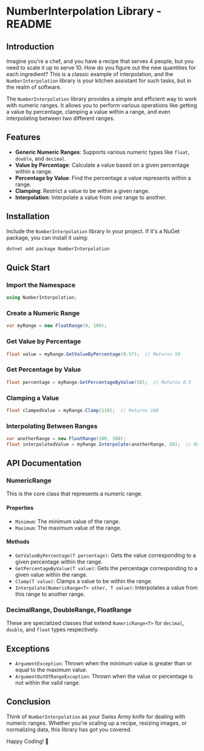 ﻿# NumberInterpolation Library - README

## Introduction

Imagine you're a chef, and you have a recipe that serves 4 people, but you need to scale it up to serve 10. How do you figure out the new quantities for each ingredient? This is a classic example of interpolation, and the `NumberInterpolation` library is your kitchen assistant for such tasks, but in the realm of software.

The `NumberInterpolation` library provides a simple and efficient way to work with numeric ranges. It allows you to perform various operations like getting a value by percentage, clamping a value within a range, and even interpolating between two different ranges.

## Features

- **Generic Numeric Ranges**: Supports various numeric types like `float`, `double`, and `decimal`.
- **Value by Percentage**: Calculate a value based on a given percentage within a range.
- **Percentage by Value**: Find the percentage a value represents within a range.
- **Clamping**: Restrict a value to be within a given range.
- **Interpolation**: Interpolate a value from one range to another.

## Installation

Include the `NumberInterpolation` library in your project. If it's a NuGet package, you can install it using:

```bash
dotnet add package NumberInterpolation
```

## Quick Start

### Import the Namespace

```csharp
using NumberInterpolation;
```

### Create a Numeric Range

```csharp
var myRange = new FloatRange(0, 100);
```

### Get Value by Percentage

```csharp
float value = myRange.GetValueByPercentage(0.5f);  // Returns 50
```

### Get Percentage by Value

```csharp
float percentage = myRange.GetPercentageByValue(50);  // Returns 0.5
```

### Clamping a Value

```csharp
float clampedValue = myRange.Clamp(110);  // Returns 100
```

### Interpolating Between Ranges

```csharp
var anotherRange = new FloatRange(200, 300);
float interpolatedValue = myRange.Interpolate(anotherRange, 50);  // Returns 250
```

## API Documentation

### NumericRange<T>

This is the core class that represents a numeric range.

#### Properties

- `Minimum`: The minimum value of the range.
- `Maximum`: The maximum value of the range.

#### Methods

- `GetValueByPercentage(T percentage)`: Gets the value corresponding to a given percentage within the range.
- `GetPercentageByValue(T value)`: Gets the percentage corresponding to a given value within the range.
- `Clamp(T value)`: Clamps a value to be within the range.
- `Interpolate(NumericRange<T> other, T value)`: Interpolates a value from this range to another range.

### DecimalRange, DoubleRange, FloatRange

These are specialized classes that extend `NumericRange<T>` for `decimal`, `double`, and `float` types respectively.

## Exceptions

- `ArgumentException`: Thrown when the minimum value is greater than or equal to the maximum value.
- `ArgumentOutOfRangeException`: Thrown when the value or percentage is not within the valid range.

## Conclusion

Think of `NumberInterpolation` as your Swiss Army knife for dealing with numeric ranges. Whether you're scaling up a recipe, resizing images, or normalizing data, this library has got you covered.

Happy Coding! 🚀